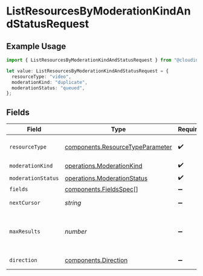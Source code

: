 # ListResourcesByModerationKindAndStatusRequest

## Example Usage

```typescript
import { ListResourcesByModerationKindAndStatusRequest } from "@cloudinary/asset-management/models/operations";

let value: ListResourcesByModerationKindAndStatusRequest = {
  resourceType: "video",
  moderationKind: "duplicate",
  moderationStatus: "queued",
};
```

## Fields

| Field                                                                                | Type                                                                                 | Required                                                                             | Description                                                                          |
| ------------------------------------------------------------------------------------ | ------------------------------------------------------------------------------------ | ------------------------------------------------------------------------------------ | ------------------------------------------------------------------------------------ |
| `resourceType`                                                                       | [components.ResourceTypeParameter](../../models/components/resourcetypeparameter.md) | :heavy_check_mark:                                                                   | The type the of asset.                                                               |
| `moderationKind`                                                                     | [operations.ModerationKind](../../models/operations/moderationkind.md)               | :heavy_check_mark:                                                                   | N/A                                                                                  |
| `moderationStatus`                                                                   | [operations.ModerationStatus](../../models/operations/moderationstatus.md)           | :heavy_check_mark:                                                                   | N/A                                                                                  |
| `fields`                                                                             | [components.FieldsSpec](../../models/components/fieldsspec.md)[]                     | :heavy_minus_sign:                                                                   | N/A                                                                                  |
| `nextCursor`                                                                         | *string*                                                                             | :heavy_minus_sign:                                                                   | Cursor for pagination.                                                               |
| `maxResults`                                                                         | *number*                                                                             | :heavy_minus_sign:                                                                   | Maximum number of results to return (1-500).                                         |
| `direction`                                                                          | [components.Direction](../../models/components/direction.md)                         | :heavy_minus_sign:                                                                   | Sort direction.                                                                      |